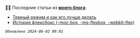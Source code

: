 👨‍💻 Последние статьи из **[моего блога](https://frontendtoday.ru/)**:
- [Темный режим и как его лучше делать](https://frontendtoday.ru/articles/dark-mode-best-practice/)
- [История флексбокс (-moz-box, -ms-flexbox, -webkit-flex)](https://frontendtoday.ru/articles/flexbox-history/)

*`Обновлено 2024-06-02 09:01`*